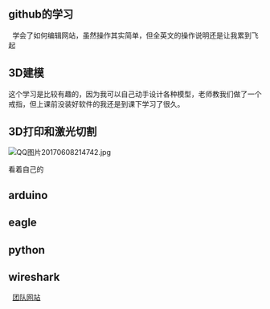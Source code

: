 ﻿## github的学习
 
学会了如何编辑网站，虽然操作其实简单，但全英文的操作说明还是让我累到飞起

## 3D建模

这个学习是比较有趣的，因为我可以自己动手设计各种模型，老师教我们做了一个戒指，但上课前没装好软件的我还是到课下学习了很久。

## 3D打印和激光切割

![QQ图片20170608214742.jpg](https://ooo.0o0.ooo/2017/06/08/593955a89a3fa.jpg)

看着自己的

## arduino

## eagle

## python

## wireshark
 
[团队网站](https://andybernie.github.io/2017/05/05/codes2things/)
